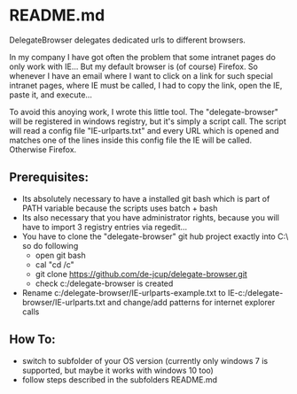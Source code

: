 README.md
=========
DelegateBrowser delegates dedicated urls to different browsers. 

In my company I have got often the problem that some intranet pages do only work with IE... 
But my default browser is (of course) Firefox. So whenever I have an email where I want to click on a link for 
such special intranet pages, where IE must be called, I had to copy the link, open the IE, paste it, and execute...

To avoid this anoying work, I wrote this little tool. The "delegate-browser" will be registered in windows registry,
but it's simply a script call. The script will read a config file "IE-urlparts.txt" and every URL which is opened and matches one of
the lines inside this config file the IE will be called. Otherwise Firefox.

Prerequisites:
--------------
- Its absolutely necessary to have a installed git bash which is part of PATH variable because the scripts uses batch + bash
- Its also necessary that you have administrator rights, because you will have to import 3 registry entries via regedit...
- You have to clone the "delegate-browser" git hub project exactly into C:\ so do following
  - open git bash
  - cal "cd /c"
  - git clone https://github.com/de-jcup/delegate-browser.git
  - check c:/delegate-browser is created
- Rename c:/delegate-browser/IE-urlparts-example.txt to IE-c:/delegate-browser/IE-urlparts.txt and change/add patterns 
  for internet explorer calls

How To:
-------
- switch to subfolder of your OS version (currently only windows 7 is supported, but maybe it works with windows 10 too)
- follow steps described in the subfolders README.md
